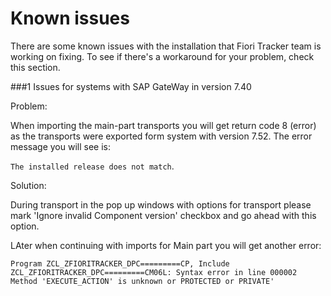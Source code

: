 # Known issues

There are some known issues with the installation that Fiori Tracker team is working on fixing. To see if there's a workaround for your problem, check this section.

###1 Issues for systems with SAP GateWay in version 7.40

Problem: 

When importing the main-part transports you will get return code 8 (error) as the transports were exported form system with version 7.52.
The error message you will see is: 

`The installed release does not match`.

Solution:

During transport in the pop up windows with options for transport please mark 'Ignore invalid Component version' checkbox and go ahead with this option.

LAter when continuing with imports for Main part you will get another error:

`Program ZCL_ZFIORITRACKER_DPC=========CP, Include ZCL_ZFIORITRACKER_DPC=========CM06L: Syntax error in line 000002`
`Method 'EXECUTE_ACTION' is unknown or PROTECTED or PRIVATE'`





